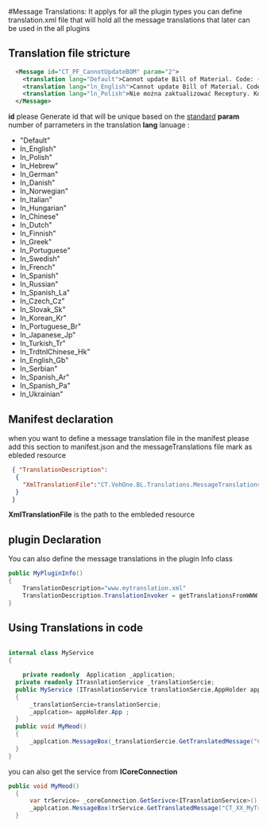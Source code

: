 #Message Translations:
It applys for all the plugin types 
you can define translation.xml file that will hold all the message translations that later can be used in the all plugins 

## Translation file stricture
```xml
  <Message id="CT_PF_CannotUpdateBOM" param="2">
    <translation lang="Default">Cannot update Bill of Material. Code: {0}. Error: {1}.</translation>
    <translation lang="ln_English">Cannot update Bill of Material. Code: {0}. Error: {1}.</translation>
    <translation lang="ln_Polish">Nie można zaktualizować Receptury. Kod: {0}. Błąd: {1}.</translation>
  </Message>
```

**id** please Generate id that will be unique based on the [standard](UIDSTablesFIeldRules.md)
**param** number of parrameters in the translation
**lang** lanuage :
- "Default"
- ln_English"
- ln_Polish"
- ln_Hebrew"
- ln_German"
- ln_Danish"
- ln_Norwegian"
- ln_Italian"
- ln_Hungarian"
- ln_Chinese"
- ln_Dutch"
- ln_Finnish"
- ln_Greek"
- ln_Portuguese"
- ln_Swedish"
- ln_French"
- ln_Spanish"
- ln_Russian"
- ln_Spanish_La"
- ln_Czech_Cz"
- ln_Slovak_Sk"
- ln_Korean_Kr"
- ln_Portuguese_Br"
- ln_Japanese_Jp"
- ln_Turkish_Tr"
- ln_TrdtnlChinese_Hk"
- ln_English_Gb"
- ln_Serbian"
- ln_Spanish_Ar"
- ln_Spanish_Pa"
- ln_Ukrainian"
## Manifest declaration
when you want to define a message translation file in the manifest please add this section to manifest.json
and the messageTranslations file mark as ebleded resource
```json
 { "TranslationDescription":
  {
    "XmlTranslationFile":"CT.VehOne.BL.Translations.MessageTranslations.xml"
  }
 }
```
**XmlTranslationFile** is the path to the embleded resource
## plugin Declaration
You can also define the message translations in the plugin Info class 
```csharp
public MyPluginInfo()
{
    TranslationDescription="www.mytranslation.xml"
    TranslationDescription.TranslationInvoker = getTranslationsFromWWW;
}
```

## Using Translations in code
```csharp

internal class MyService
{

  	private readonly  Application _application;
  private readonly ITrasnlationService _translationSercie;
  public MyService (ITrasnlationService translationSercie,AppHolder appHolder)
  {
      _translationSercie=translationSercie;
      _applcation= appHolder.App ;
  }
  public void MyMeod()
  {
      _applcation.MessageBox(_translationSercie.GetTranslatedMessage("CT_XX_MyTrasnId");
  }
}
```
you can also get the service from **ICoreConnection**
```csharp
public void MyMeod()
  {
      var trService= _coreConnection.GetSerivce<ITrasnlationService>();
      _applcation.MessageBox(trService.GetTranslatedMessage("CT_XX_MyTrasnId");
  }
```